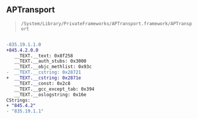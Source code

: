 ## APTransport

> `/System/Library/PrivateFrameworks/APTransport.framework/APTransport`

```diff

-835.19.1.1.0
+845.4.2.0.0
   __TEXT.__text: 0x8f258
   __TEXT.__auth_stubs: 0x3000
   __TEXT.__objc_methlist: 0x93c
-  __TEXT.__cstring: 0x28721
+  __TEXT.__cstring: 0x2871e
   __TEXT.__const: 0x2c8
   __TEXT.__gcc_except_tab: 0x394
   __TEXT.__oslogstring: 0x16e
CStrings:
+ "845.4.2"
- "835.19.1.1"

```
